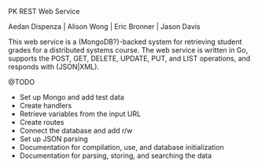 PK REST Web Service

Aedan Dispenza | Alison Wong | Eric Bronner | Jason Davis 

This web service is a (MongoDB?)-backed system for retrieving student grades for a distributed systems course. The web service is written in Go, supports the POST, GET, DELETE, UPDATE, PUT, and LIST operations, and responds with (JSON|XML).

@TODO
*	Set up Mongo and add test data
*	Create handlers
*	Retrieve variables from the input URL
*	Create routes
*	Connect the database and add r/w
*	Set up JSON parsing
*	Documentation for compilation, use, and database initialization
*	Documentation for parsing, storing, and searching the data
